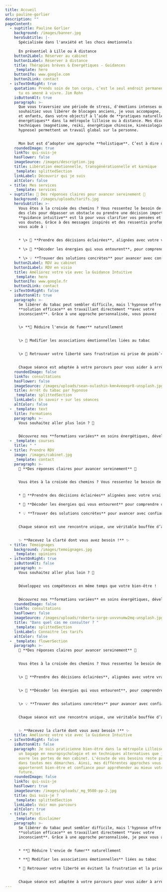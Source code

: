 ```yaml
---
title: Accueil
url: pauline-gorlier
description: ""
pageContent:
  - suptitle: Pauline Gorlier
    background: /images/banner.jpg
    heroSubtitle: |-
      Spécialisée dans l'anxiété et les chocs émotionnels

      En présentiel à Lille ou À distance
    button2Label: Réserver au cabinet
    button1Label: Réserver à distance
    title: Thérapies brèves & Energétiques - Guidances
    _template: hero
    button1To: www.google.com
    button2Link: contact
  - isTextOnRight: true
    quotation: Prends soin de ton corps, c’est le seul endroit permanent dans lequel
      tu es amené à vivre. Jim Rohn
    isButtonAlt: true
    paragraph: >-
      Que vous traversiez une période de stress, d'émotions intenses ou que vous
      souhaitiez vous libérer de blocages anciens, je vous accompagne, adultes
      et enfants, dans votre objectif à l’aide de **pratiques naturelles et
      énergétiques** dans la métropole lilloise ou à distance. Mes diverses
      techniques (magnétisme, reiki, énergétique chinoise, kinésiologie,
      hypnose) permettent un travail global sur la personne.


      Mon but est d’adopter une approche **holistique**. C’est à dire d’apporter un mieux être au niveau émotionnel, physique et énergétique tout en faisant le lien « corps-esprit ».
    roundedImage: true
    linkTo: qui-suis-je
    hasFlower: false
    imageSource: /images/description.jpg
    title: Libération émotionnelle, transgénérationnelle et karmique
    _template: splittedSection
    linkLabel: Découvrir qui je suis
    altColor: false
  - title: Mes services
    _template: services
  - suptitle: 🌟 Des réponses claires pour avancer sereinement 🌟
    background: /images/uploads/tarifs.jpg
    heroSubtitle: >-
      Vous êtes à la croisée des chemins ? Vous ressentez le besoin de trouver
      des clés pour dépasser un obstacle ou prendre une décision importante ? La
      **guidance intuitive** est là pour vous clarifier vos pensées et apaiser
      vos doutes. Grâce à des messages inspirés et des ressentis profonds, je
      vous aide à :


      * \> 🌱 **Prendre des décisions éclairées**, alignées avec votre vrai chemin de vie

      * \> 🔮 **Décoder les énergies qui vous entourent**, pour comprendre ce qui vous influence

      * \> 💡 **Trouver des solutions concrètes** pour avancer avec confiance et sérénité
    button2Label: RDV au cabinet
    button1Label: RDV en visio
    title: Améliorez votre vie avec la Guidance Intuitive
    _template: hero
    button1To: www.google.fr
    button2Link: contact
  - isTextOnRight: false
    isButtonAlt: true
    paragraph: >-
      Se libérer du tabac peut sembler difficile, mais l'hypnose offre une
      **solution efficace** en travaillant directement **avec votre
      inconscient**. Grâce à une approche personnalisée, vous pouvez  :`</br>`


      \> **🌸 Réduire l'envie de fumer** naturellement


      \> 🧠 Modifier les associations émotionnelles liées au tabac


      \> 💪 Retrouver votre liberté sans frustration ni prise de poids`</br>`


      Chaque séance est adaptée à votre parcours pour vous aider à arrêter durablement et en toute sérénité.
    roundedImage: false
    linkTo: consultations
    hasFlower: false
    imageSource: /images/uploads/sean-oulashin-kmn4veeepr8-unsplash.jpg
    title: Arrêt du tabac par hypnose
    _template: splittedSection
    linkLabel: En savoir + sur les séances
    altColor: false
  - _template: text
    title: Formations
    paragraph: >-
      Vous souhaitez aller plus loin ? 🚀


      Découvrez nos **formations variées** en soins énergétiques, développement personnel et bien-être. Des programmes conçus pour vous permettre d’acquérir des compétences précieuses et d’approfondir vos connaissances dans des domaines qui vous passionnent. Que vous soyez novice ou déjà praticien, vous trouverez une formation adaptée à vos besoins.
  - _template: courses
    title: " "
  - title: Prendre RDV
    image: /images/cabinet.jpg
    _template: contact
    paragraph: >-
      🌟 **Des réponses claires pour avancer sereinement** 🌟


      Vous êtes à la croisée des chemins ? Vous ressentez le besoin de trouver des clés pour dépasser un obstacle ou prendre une décision importante ? La **guidance intuitive** est là pour vous éclairer. Grâce à des messages inspirés et des ressentis profonds, je vous aide à :


      * 🌱 **Prendre des décisions éclairées** alignées avec votre vrai chemin de vie

      * 🔮 **Décoder les énergies qui vous entourent** pour comprendre ce qui vous influence

      * 💡 **Trouver des solutions concrètes** pour avancer avec confiance et sérénité


      Chaque séance est une rencontre unique, une véritable bouffée d’air frais qui vous permet de clarifier vos pensées et d'apaiser vos doutes. En quelques instants, vous repartirez avec des réponses précieuses et des conseils pratiques pour rétablir votre équilibre.


      ✨ **Recevez la clarté dont vous avez besoin !** ✨
  - title: Témoignages
    background: /images/temoignages.jpg
    _template: opinions
  - isTextOnRight: true
    isButtonAlt: false
    paragraph: >-
      Vous souhaitez aller plus loin ? 🚀 


      Développez vos compétences en même temps que votre bien-être !


      Découvrez nos **formations variées** en soins énergétiques, développement personnel et bien-être. Des programmes conçus pour vous permettre d’acquérir des compétences précieuses et d’approfondir vos connaissances dans des domaines qui vous passionnent. Que vous soyez novice ou déjà praticien, vous trouverez une formation adaptée à vos besoins.
    roundedImage: false
    linkTo: consultations
    hasFlower: false
    imageSource: /images/uploads/roberta-sorge-uvvvnumw2mq-unsplash.jpg
    title: "Dans quel cas me consulter ? "
    _template: splittedSection
    linkLabel: Connaitre les tarifs
    altColor: false
  - _template: flowerSection
    paragraph: >-
      🌟 **Des réponses claires pour avancer sereinement** 🌟


      Vous êtes à la croisée des chemins ? Vous ressentez le besoin de trouver des clés pour dépasser un obstacle ou prendre une décision importante ? La **guidance intuitive** est là pour vous éclairer. Grâce à des messages inspirés et des ressentis profonds, je vous aide à :`</br>`


      \> 🌱 **Prendre des décisions éclairées**, alignées avec votre vrai chemin de vie


      \> 🔮 **Décoder les énergies qui vous entourent**, pour comprendre ce qui vous influence


      \> 💡 **Trouver des solutions concrètes** pour avancer avec confiance et sérénité`</br>`


      Chaque séance est une rencontre unique, une véritable bouffée d’air frais qui vous permet de clarifier vos pensées et d'apaiser vos doutes. En quelques instants, vous repartirez avec des réponses précieuses et des conseils pratiques pour rétablir votre équilibre.`</br>`


      ✨ **Recevez la clarté dont vous avez besoin !** ✨
    title: Améliorez votre vie avec la Guidance Intuitive
  - isTextOnRight: false
    isButtonAlt: false
    paragraph: Je suis praticienne bien-être dans la métropole Lilloise. C'est avec
      un bagage en neuropsychologie et en techniques alternatives que je vous
      ouvre les portes de mon cabinet. L'écoute de vos besoins reste primordiale
      dans toutes mes démarches. Ainsi, mes différentes approches vous
      apporteront bien-être et confiance pour appréhender au mieux votre vie
      future.
    roundedImage: false
    linkTo: qui-suis-je
    hasFlower: true
    imageSource: /images/uploads/_mg_9580-pp-2.jpg
    title: Qui suis-je ?
    _template: splittedSection
    linkLabel: Voir mon parcours
    altColor: true
  - title: Pitet
    _template: disclaimer
    paragraph: >-
      Se libérer du tabac peut sembler difficile, mais l'hypnose offre une
      **solution efficace** en travaillant directement **avec votre
      inconscient**. Grâce à une approche personnalisée, je peux vous aider à :


      * **🌸 Réduire l'envie de fumer** naturellement

      * **🧠 Modifier les associations émotionnelles** liées au tabac

      * 💪 Retrouver votre liberté en évitant la frustration et la prise de poids


      Chaque séance est adaptée à votre parcours pour vous aider à arrêter durablement et en toute sérénité.
---
```

